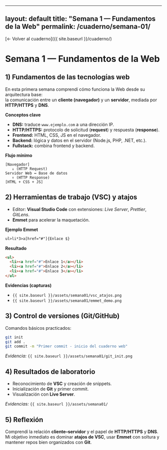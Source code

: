 
---
layout: default
title: "Semana 1 — Fundamentos de la Web"
permalink: /cuaderno/semana-01/
---

[← Volver al cuaderno]({{ site.baseurl }}/cuaderno/)

# Semana 1 — Fundamentos de la Web

## 1) Fundamentos de las tecnologías web
En esta primera semana comprendí cómo funciona la Web desde su arquitectura base:  
la comunicación entre un **cliente (navegador)** y un **servidor**, mediada por **HTTP/HTTPS** y **DNS**.

**Conceptos clave**
- **DNS:** traduce `www.ejemplo.com` a una dirección IP.
- **HTTP/HTTPS:** protocolo de solicitud (**request**) y respuesta (**response**).
- **Frontend:** HTML, CSS, JS en el navegador.
- **Backend:** lógica y datos en el servidor (Node.js, PHP, .NET, etc.).
- **Fullstack:** combina frontend y backend.

**Flujo mínimo**
```text
[Navegador]
   ↓ (HTTP Request)
Servidor Web ↔ Base de datos
   ↑ (HTTP Response)
[HTML + CSS + JS]
````

## 2) Herramientas de trabajo (VSC) y atajos

* Editor: **Visual Studio Code** con extensiones: *Live Server*, *Prettier*, *GitLens*.
* **Emmet** para acelerar la maquetación.

**Ejemplo Emmet**

```html
ul>li*3>a[href="#"]{Enlace $}
```

**Resultado**

```html
<ul>
  <li><a href="#">Enlace 1</a></li>
  <li><a href="#">Enlace 2</a></li>
  <li><a href="#">Enlace 3</a></li>
</ul>
```

**Evidencias (capturas)**

* `{{ site.baseurl }}/assets/semana01/vsc_atajos.png`
* `{{ site.baseurl }}/assets/semana01/emmet_demo.png`

## 3) Control de versiones (Git/GitHub)

Comandos básicos practicados:

```bash
git init
git add .
git commit -m "Primer commit - inicio del cuaderno web"
```

*Evidencia:* `{{ site.baseurl }}/assets/semana01/git_init.png`

## 4) Resultados de laboratorio

* Reconocimiento de **VSC** y creación de snippets.
* Inicialización de **Git** y primer commit.
* Visualización con **Live Server**.

*Evidencias:* `{{ site.baseurl }}/assets/semana01/`

## 5) Reflexión

Comprendí la relación **cliente–servidor** y el papel de **HTTP/HTTPS** y **DNS**.
Mi objetivo inmediato es dominar **atajos de VSC**, usar **Emmet** con soltura y mantener repos bien organizados con **Git**.

```

